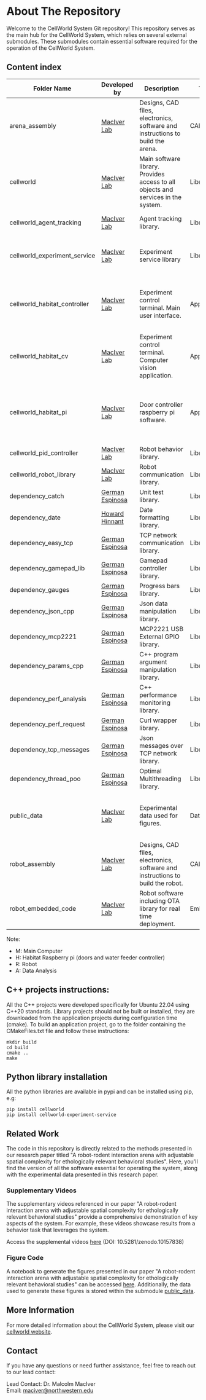 # About The Repository

Welcome to the CellWorld System Git repository! This repository serves as the main hub for the CellWorld System, which relies on several external submodules. These submodules contain essential software required for the operation of the CellWorld System. 


## Content index

| Folder Name                  | Developed by                                         | Description                                                                       | Type        | Platform      | M        | H        | R        | A        | Prerequisites                                                                |
|------------------------------|------------------------------------------------------|-----------------------------------------------------------------------------------|-------------|---------------|----------|----------|----------|----------|------------------------------------------------------------------------------|
| arena_assembly               | [MacIver Lab](https://github.com/cellworld)          |Designs, CAD files, electronics, software and instructions to build the arena.    | CAD                                                                               | Step, Eagle   | &#10007; | &#10007; | &#10007; | &#10007; | AutoCAD, EAGLE                                                               |
| cellworld                    | [MacIver Lab](https://github.com/cellworld)          |Main software library. Provides access to all objects and services in the system. | Library                                                                           | C++, Python   | &#x2713; | &#x2713; | &#x2713; | &#x2713; | cmake, make, python 3.7 or newer                                             |
| cellworld_agent_tracking     | [MacIver Lab](https://github.com/cellworld)          |Agent tracking library.                                                           | Library                                                                           | C++, Python   | &#x2713; | &#10007; | &#10007; | &#10007; | cmake, make, python 3.7 or newer                                             |
| cellworld_experiment_service | [MacIver Lab](https://github.com/cellworld)          |Experiment service library                                                        | Library                                                                           | C++, Python   | &#x2713; | &#x2713; | &#10007; | &#10007; | Python 3.7 or newer, python package: cellworld                               |
| cellworld_habitat_controller | [MacIver Lab](https://github.com/cellworld)          |Experiment control terminal. Main user interface.                                 | Application                                                                       | Main computer | &#x2713; | &#10007; | &#10007; | &#10007; | Python 3.7 or newer, python package: cellworld-experiment-service            |
| cellworld_habitat_cv         | [MacIver Lab](https://github.com/cellworld)          |Experiment control terminal. Computer vision application.                         | Application                                                                       | Main computer | &#x2713; | &#10007; | &#10007; | &#10007; | cmake, make, CUDA, Pixci frame buffer software                               |
| cellworld_habitat_pi         | [MacIver Lab](https://github.com/cellworld)          |Door controller raspberry pi software.                                            | Application                                                                       | Main computer | &#x2713; | &#x2713; | &#10007; | &#10007; | Raspberry PI running Raspbian. Python 3.7 or newer, python package cellworld |
| cellworld_pid_controller     | [MacIver Lab](https://github.com/cellworld)          |Robot behavior library.                                                           | Library                                                                           | C++           | &#x2713; | &#10007; | &#10007; | &#10007; | cmake, make                                                                  |
| cellworld_robot_library      | [MacIver Lab](https://github.com/cellworld)          |Robot communication library.                                                      | Library                                                                           | C++, Python   | &#x2713; | &#10007; | &#10007; | &#10007; | cmake, make, python 3.7 or newer                                             |
| dependency_catch             | [German Espinosa](https://github.com/germanespinosa) |Unit test library.                                                                | Library                                                                           | C++           | &#x2713; | &#10007; | &#10007; | &#10007; | cmake, make                                                                  |
| dependency_date              | [Howard Hinnant](https://github.com/HowardHinnant)   |Date formatting library.                                                          | Library                                                                           | C++           | &#x2713; | &#10007; | &#10007; | &#10007; | cmake, make                                                                  |
| dependency_easy_tcp          | [German Espinosa](https://github.com/germanespinosa) |TCP network communication library.                                                | Library                                                                           | C++, Python   | &#x2713; | &#10007; | &#10007; | &#10007; | cmake, make, python 3.7 or newer                                             |
| dependency_gamepad_lib       | [German Espinosa](https://github.com/germanespinosa) |Gamepad controller library.                                                       | Library                                                                           | C++, Python   | &#x2713; | &#10007; | &#10007; | &#10007; | cmake, make, python 3.7 or newer                                             |
| dependency_gauges            | [German Espinosa](https://github.com/germanespinosa) |Progress bars library.                                                            | Library                                                                           | C++           | &#x2713; | &#10007; | &#10007; | &#10007; | cmake, make                                                                  |
| dependency_json_cpp          | [German Espinosa](https://github.com/germanespinosa) |Json data manipulation library.                                                   | Library                                                                           | C++, Python   | &#x2713; | &#x2713; | &#10007; | &#10007; | cmake, make, python 3.7 or newer                                             |
| dependency_mcp2221           | [German Espinosa](https://github.com/germanespinosa) |MCP2221 USB External GPIO library.                                                | Library                                                                           | C++           | &#x2713; | &#10007; | &#10007; | &#10007; | cmake, make                                                                  |
| dependency_params_cpp        | [German Espinosa](https://github.com/germanespinosa) |C++ program argument manipulation library.                                        | Library                                                                           | C++           | &#x2713; | &#10007; | &#10007; | &#10007; | cmake, make                                                                  |
| dependency_perf_analysis     | [German Espinosa](https://github.com/germanespinosa) |C++ performance monitoring library.                                               | Library                                                                           | C++           | &#x2713; | &#10007; | &#10007; | &#10007; | cmake, make                                                                  |
| dependency_perf_request      | [German Espinosa](https://github.com/germanespinosa) |Curl wrapper library.                                                             | Library                                                                           | C++           | &#x2713; | &#10007; | &#10007; | &#10007; | cmake, make                                                                  |
| dependency_tcp_messages      | [German Espinosa](https://github.com/germanespinosa) |Json messages over TCP network library.                                           | Library                                                                           | C++, Python   | &#x2713; | &#x2713; | &#10007; | &#10007; | cmake, make, python 3.7 or newer                                             |
| dependency_thread_poo        | [German Espinosa](https://github.com/germanespinosa) |Optimal Multithreading library.                                                   | Library                                                                           | C++           | &#x2713; | &#10007; | &#10007; | &#10007; | cmake, make                                                                  |
| public_data                  | [MacIver Lab](https://github.com/cellworld)          |Experimental data used for figures.                                               | Data                                                                              | Data          | &#10007; | &#10007; | &#10007; | &#x2713; | Python 3.7 or newer, python packages: cellworld, pandas                      |
| robot_assembly               | [MacIver Lab](https://github.com/cellworld)          |Designs, CAD files, electronics, software and instructions to build the robot.    | CAD                                                                               | Step, Eagle   | &#10007; | &#10007; | &#10007; | &#10007; | AutoCAD, EAGLE                                                               |
| robot_embedded_code          | [MacIver Lab](https://github.com/cellworld)          |Robot software including OTA library for real time deployment.                    | Embedded                                                                          | C++, ino      | &#10007; | &#10007; | &#x2713; | &#10007; | Arduino GUI                                                                  |

Note: 
- M: Main Computer
- H: Habitat Raspberry pi (doors and water feeder controller)
- R: Robot
- A: Data Analysis 

## C++ projects  instructions:
All the C++ projects were developed specifically for Ubuntu 22.04 using C++20 standards. 
Library projects should not be built or installed, they are downloaded from the application projects during configuration time (cmake).
To build an application project, go to the folder containing the CMakeFiles.txt file and follow these instructions:

```shell
mkdir build
cd build
cmake ..
make
```

## Python library installation
All the python libraries are available in pypi and can be installed using pip, e.g: 

```shell
pip install cellworld
pip install cellworld-experiment-service
```
 


## Related Work

The code in this repository is directly related to the methods presented in our research paper titled "A robot-rodent interaction arena with adjustable spatial complexity for ethologically relevant behavioral studies". Here, you'll find the version of all the software essential for operating the system, along with the experimental data presented in this research paper. 

### Supplementary Videos

The supplementary videos referenced in our paper "A robot-rodent interaction arena with adjustable spatial complexity for ethologically relevant behavioral studies" provide a comprehensive demonstration of key aspects of the system. For example, these videos showcase results from a behavior task that leverages the system.

Access the supplemental videos [here](https://doi.org/10.5281/zenodo.10157838) (DOI: 10.5281/zenodo.10157838)

### Figure Code 

A notebook to generate the figures presented in our paper "A robot-rodent interaction arena with adjustable spatial complexity for ethologically relevant behavioral studies" can be accessed [here](https://colab.research.google.com/drive/1EbFh44LEhl9npWPzdv3WODliqK4Q9_h3?usp=sharing). Additionally, the data used to generate these figures is stored within the submodule [public_data](https://github.com/cellworld/public_data/tree/47ff373d1e4ca16e2baa5412820e7f439adcc326).


## More Information
For more detailed information about the CellWorld System, please visit our [cellworld website](https://cellworld.github.io/paper.html). 


## Contact
If you have any questions or need further assistance, feel free to reach out to our lead contact:

Lead Contact: Dr. Malcolm MacIver<br>
Email: maciver@northwestern.edu